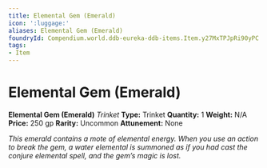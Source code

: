 ```yaml
---
title: Elemental Gem (Emerald)
icon: ':luggage:'
aliases: Elemental Gem (Emerald)
foundryId: Compendium.world.ddb-eureka-ddb-items.Item.y27MxTPJpRi90yPC
tags:
- Item
---
```


# Elemental Gem (Emerald)

**Elemental Gem (Emerald)**
_Trinket_
**Type:** Trinket
**Quantity:** 1
**Weight:** N/A
**Price:** 250 gp
**Rarity:** Uncommon
**Attunement:** None

*This emerald contains a mote of elemental energy. When you use an action to break the gem, a water elemental is summoned as if you had cast the conjure elemental spell, and the gem’s magic is lost.*